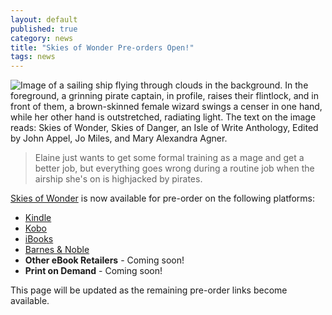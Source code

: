 ```yaml
---
layout: default
published: true
category: news
title: "Skies of Wonder Pre-orders Open!"
tags: news
---
```


<img src="{{ site.url }}/assets/SkiesOfWonder-ebook-cover-web.jpg" alt="Image of a sailing ship flying through clouds in the background. In the foreground, a grinning pirate captain, in profile, raises their flintlock, and in front of them, a brown-skinned female wizard swings a censer in one hand, while her other hand is outstretched, radiating light. The text on the image reads: Skies of Wonder, Skies of Danger, an Isle of Write Anthology, Edited by John Appel, Jo Miles, and Mary Alexandra Agner.">

> Elaine just wants to get some formal training as a mage and get a better job, but everything goes wrong during a routine job when the airship she's on is highjacked by pirates.

[Skies of Wonder](https://skiesofwonder.com/) is now available for
pre-order on the following platforms:

* [Kindle](https://amzn.to/2JbY0Em)
* [Kobo](https://www.kobo.com/us/en/ebook/skies-of-wonder-skies-of-danger)
* [iBooks](https://itunes.apple.com/us/book/id1394377656)
* [Barnes & Noble](https://www.barnesandnoble.com/w/books/1128872364?ean=2940155531777)
* **Other eBook Retailers** - Coming soon!
* **Print on Demand** - Coming soon!

This page will be updated as the remaining pre-order links become
available.
